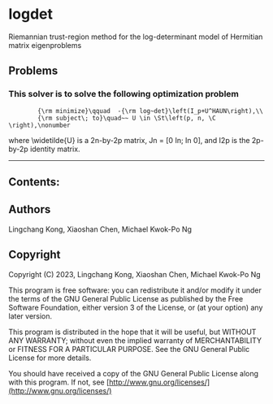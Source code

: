 # logdet
Riemannian trust-region method for the log-determinant model of Hermitian matrix eigenproblems

## Problems
### This solver is to solve the following optimization problem
			{\rm minimize}\qquad  -{\rm log~det}\left(I_p+U^HAUN\right),\\
			{\rm subject\; to}\quad~~ U \in \St\left(p, n, \C \right),\nonumber
  
where \widetilde{U} is a 2n-by-2p matrix, Jn = [0 In; In 0], and I2p is the 2p-by-2p identity matrix.


--------------------------------------------------------------------------------
Contents:
--------------------------------------------------------------------------------


## Authors
Lingchang Kong, Xiaoshan Chen, Michael Kwok-Po Ng




## Copyright
Copyright (C) 2023, Lingchang Kong, Xiaoshan Chen, Michael Kwok-Po Ng

This program is free software: you can redistribute it and/or modify it under the terms of the GNU General Public License as published by the Free Software Foundation, either version 3 of the License, or (at your option) any later version.

This program is distributed in the hope that it will be useful, but WITHOUT ANY WARRANTY; without even the implied warranty of MERCHANTABILITY or FITNESS FOR A PARTICULAR PURPOSE. See the GNU General Public License for more details.

You should have received a copy of the GNU General Public License along with this program. If not, see [http://www.gnu.org/licenses/](http://www.gnu.org/licenses/)



